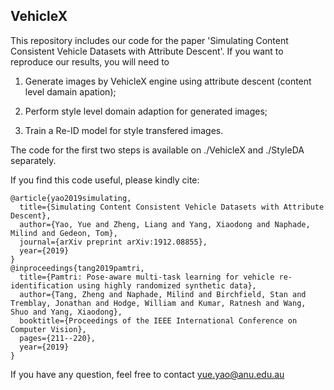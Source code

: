 ## VehicleX 

This repository includes our code for the paper 'Simulating Content Consistent Vehicle Datasets with Attribute Descent'. If you want to reproduce our results, you will need to 

1) Generate images by VehicleX engine using attribute descent (content level damain apation); 

2) Perform style level domain adaption for generated images; 

3) Train a Re-ID model for style transfered images. 

The code for the first two steps is available on ./VehicleX and ./StyleDA separately. 

If you find this code useful, please kindly cite:

```
@article{yao2019simulating,
  title={Simulating Content Consistent Vehicle Datasets with Attribute Descent},
  author={Yao, Yue and Zheng, Liang and Yang, Xiaodong and Naphade, Milind and Gedeon, Tom},
  journal={arXiv preprint arXiv:1912.08855},
  year={2019}
}
@inproceedings{tang2019pamtri,
  title={Pamtri: Pose-aware multi-task learning for vehicle re-identification using highly randomized synthetic data},
  author={Tang, Zheng and Naphade, Milind and Birchfield, Stan and Tremblay, Jonathan and Hodge, William and Kumar, Ratnesh and Wang, Shuo and Yang, Xiaodong},
  booktitle={Proceedings of the IEEE International Conference on Computer Vision},
  pages={211--220},
  year={2019}
}
```

If you have any question, feel free to contact yue.yao@anu.edu.au



